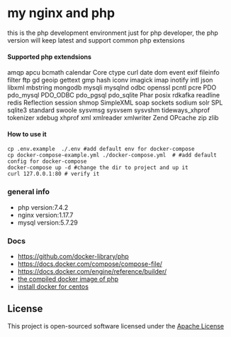 # my nginx and php 
this is the php development environment just for php developer, the php version will keep latest and support common php extensions 

#### Supported php extendsions
amqp
apcu
bcmath
calendar
Core
ctype
curl
date
dom
event
exif
fileinfo
filter
ftp
gd
geoip
gettext
gmp
hash
iconv
imagick
imap
inotify
intl
json
libxml
mbstring
mongodb
mysqli
mysqlnd
odbc
openssl
pcntl
pcre
PDO
pdo_mysql
PDO_ODBC
pdo_pgsql
pdo_sqlite
Phar
posix
rdkafka
readline
redis
Reflection
session
shmop
SimpleXML
soap
sockets
sodium
solr
SPL
sqlite3
standard
swoole
sysvmsg
sysvsem
sysvshm
tideways_xhprof
tokenizer
xdebug
xhprof
xml
xmlreader
xmlwriter
Zend OPcache
zip
zlib

#### How to use it
```
cp .env.example  ./.env #add default env for docker-compose
cp docker-compose-example.yml ./docker-compose.yml  # #add default config for docker-compose
docker-compose up -d #change the dir to project and up it
curl 127.0.0.1:80 # verify it
```
### general info
- php version:7.4.2
- nginx version:1.17.7
- mysql version:5.7.29

### Docs
- https://github.com/docker-library/php
- https://docs.docker.com/compose/compose-file/ 
- https://docs.docker.com/engine/reference/builder/
- [the compiled docker image of php](https://hub.docker.com/r/yazi/phpx)
- [install docker for centos ](doc/installdocker.md)
## License
This project is open-sourced software licensed under the  [Apache License](LICENSE)